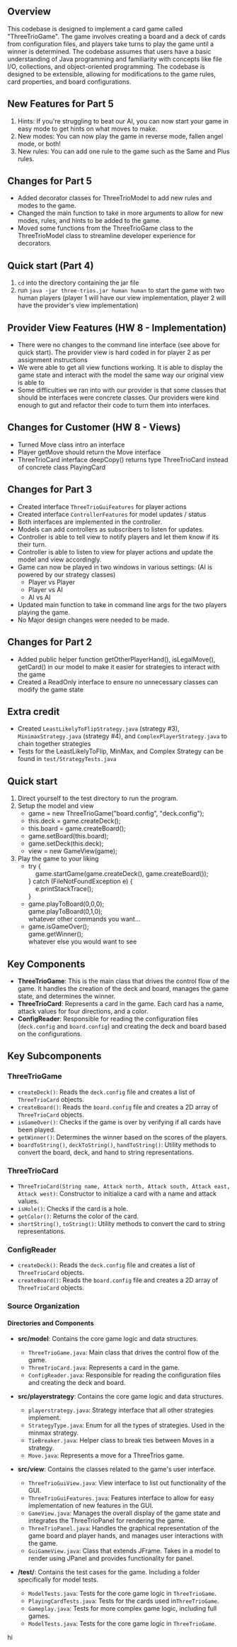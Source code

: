 ## Overview

This codebase is designed to implement a card game called "ThreeTrioGame". The game involves
creating a board and a deck of cards from configuration files, and players take turns to play the
game until a winner is determined. The codebase assumes that users have a basic understanding of
Java programming and familiarity with concepts like file I/O, collections, and object-oriented
programming. The codebase is designed to be extensible, allowing for modifications to the game
rules, card properties, and board configurations.

## New Features for Part 5

1. Hints: If you're struggling to beat our AI, you can now start your game in easy mode to get hints
   on what moves to make.
2. New modes: You can now play the game in reverse mode, fallen angel mode, or both!
3. New rules: You can add one rule to the game such as the Same and Plus rules.

## Changes for Part 5

- Added decorator classes for ThreeTrioModel to add new rules and modes to the game.
- Changed the main function to take in more arguments to allow for new modes, rules, and hints to be added
  to the game.
- Moved some functions from the ThreeTrioGame class to the ThreeTrioModel class to streamline
  developer experience for decorators.

## Quick start (Part 4)

1. `cd` into the directory containing the jar file
2. run `java -jar three-trios.jar human human` to start the game with two human players (player 1
   will have our view implementation, player 2 will have the provider's view implementation)

## Provider View Features (HW 8 - Implementation)

- There were no changes to the command line interface (see above for quick start). The provider view
  is hard coded in for player 2 as per assignment instructions
- We were able to get all view functions working. It is able to display the game state and interact
  with the model the same way our original view is able to
- Some difficulties we ran into with our provider is that some classes that should be interfaces
  were concrete classes. Our providers were kind enough to gut and refactor their code to turn them
  into interfaces.

## Changes for Customer (HW 8 - Views)

- Turned Move class intro an interface
- Player getMove should return the Move interface
- ThreeTrioCard interface deepCopy() returns type ThreeTrioCard instead of concrete class
  PlayingCard

## Changes for Part 3

- Created interface `ThreeTrioGuiFeatures` for player actions
- Created interface `ControllerFeatures` for model updates / status
- Both interfaces are implemented in the controller.
- Models can add controllers as subscribers to listen for updates.
- Controller is able to tell view to notify players and let them know if its their turn.
- Controller is able to listen to view for player actions and update the model and view accordingly.
- Game can now be played in two windows in various settings: (AI is powered by our strategy classes)
    - Player vs Player
    - Player vs AI
    - AI vs AI
- Updated main function to take in command line args for the two players playing the game.
- No Major design changes were needed to be made.

## Changes for Part 2

- Added public helper function getOtherPlayerHand(), isLegalMove(), getCard() in our model to make
  it easier for strategies to interact with the game
- Created a ReadOnly interface to ensure no unnecessary classes can modify the game state

## Extra credit

- Created `LeastLikelyToFlipStrategy.java` (strategy #3), `MinimaxStrategy.java` (strategy #4),
  and `ComplexPlayerStrategy.java` to chain together strategies
- Tests for the LeastLikelyToFlip, MinMax, and Complex Strategy can be found
  in `test/StrategyTests.java`

## Quick start

1. Direct yourself to the test directory to run the program.
2. Setup the model and view
    - game = new ThreeTrioGame("board.config", "deck.config");
    - this.deck = game.createDeck();
    - this.board = game.createBoard();
    - game.setBoard(this.board);
    - game.setDeck(this.deck);
    - view = new GameView(game);
3. Play the game to your liking
    - try { <br>
      &nbsp;&nbsp;&nbsp;&nbsp;game.startGame(game.createDeck(), game.createBoard()); <br>
      } catch (FileNotFoundException e) { <br>
      &nbsp;&nbsp;&nbsp;&nbsp;e.printStackTrace(); <br>
      }
    - game.playToBoard(0,0,0); <br>
      game.playToBoard(0,1,0); <br>
      whatever other commands you want...
    - game.isGameOver(); <br>
      game.getWinner(); <br>
      whatever else you would want to see

## Key Components

- **ThreeTrioGame**: This is the main class that drives the control flow of the game. It handles the
  creation of the deck and board, manages the game state, and determines the winner.
- **ThreeTrioCard**: Represents a card in the game. Each card has a name, attack values for four
  directions, and a color.
- **ConfigReader**: Responsible for reading the configuration files (`deck.config`
  and `board.config`) and creating the deck and board based on the configurations.

## Key Subcomponents

### ThreeTrioGame

- `createDeck()`: Reads the `deck.config` file and creates a list of `ThreeTrioCard` objects.
- `createBoard()`: Reads the `board.config` file and creates a 2D array of `ThreeTrioCard` objects.
- `isGameOver()`: Checks if the game is over by verifying if all cards have been played.
- `getWinner()`: Determines the winner based on the scores of the players.
- `boardToString()`, `deckToString()`, `handToString()`: Utility methods to convert the board, deck,
  and hand to string representations.

### ThreeTrioCard

- `ThreeTrioCard(String name, Attack north, Attack south, Attack east, Attack west)`: Constructor to
  initialize a card with a name and attack values.
- `isHole()`: Checks if the card is a hole.
- `getColor()`: Returns the color of the card.
- `shortString()`, `toString()`: Utility methods to convert the card to string representations.

### ConfigReader

- `createDeck()`: Reads the `deck.config` file and creates a list of `ThreeTrioCard` objects.
- `createBoard()`: Reads the `board.config` file and creates a 2D array of `ThreeTrioCard` objects.

### Source Organization

#### Directories and Components

- **src/model**: Contains the core game logic and data structures.
    - `ThreeTrioGame.java`: Main class that drives the control flow of the game.
    - `ThreeTrioCard.java`: Represents a card in the game.
    - `ConfigReader.java`: Responsible for reading the configuration files and creating the deck and
      board.

- **src/playerstrategy**: Contains the core game logic and data structures.
    - `playerstrategy.java`: Strategy interface that all other strategies implement.
    - `StrategyType.java`: Enum for all the types of strategies. Used in the minmax strategy.
    - `TieBreaker.java`: Helper class to break ties between Moves in a strategy.
    - `Move.java`: Represents a move for a ThreeTrios game.

- **src/view**: Contains the classes related to the game's user interface.
    - `ThreeTrioGuiView.java`: View interface to list out functionality of the GUI.
    - `ThreeTrioGuiFeatures.java`: Features interface to allow for easy implementation of new
      features in the GUI.
    - `GameView.java`: Manages the overall display of the game state and integrates the
      ThreeTrioPanel for rendering the game.
    - `ThreeTrioPanel.java`: Handles the graphical representation of the game board and player
      hands, and manages user interactions with the game.
    - `GuiGameView.java`: Class that extends JFrame. Takes in a model to render using JPanel and
      provides functionality for panel.

- **/test/**: Contains the test cases for the game. Including a folder specifically for model tests.
    - `ModelTests.java`: Tests for the core game logic in `ThreeTrioGame`.
    - `PlayingCardTests.java`: Tests for the cards used in`ThreeTrioGame`.
    - `Gameplay.java`: Tests for more complex game logic, including full games.
    - `ModelTests.java`: Tests for the core game logic in `ThreeTrioGame`.

hi
